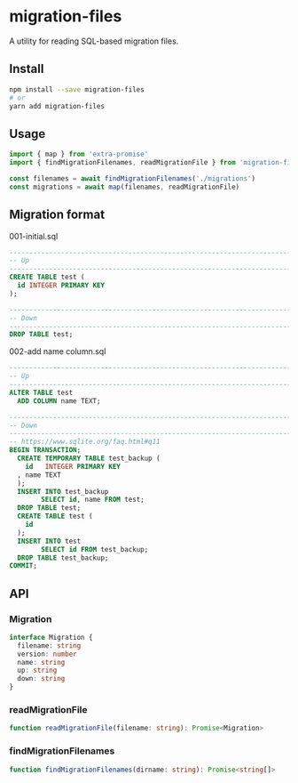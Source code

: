 # migration-files
A utility for reading SQL-based migration files.

## Install
```sh
npm install --save migration-files
# or
yarn add migration-files
```

## Usage
```ts
import { map } from 'extra-promise'
import { findMigrationFilenames, readMigrationFile } from 'migration-files'

const filenames = await findMigrationFilenames('./migrations')
const migrations = await map(filenames, readMigrationFile)
```

## Migration format
001-initial.sql
```sql
--------------------------------------------------------------------------------
-- Up
--------------------------------------------------------------------------------
CREATE TABLE test (
  id INTEGER PRIMARY KEY
);

--------------------------------------------------------------------------------
-- Down
--------------------------------------------------------------------------------
DROP TABLE test;
```

002-add name column.sql
```sql
--------------------------------------------------------------------------------
-- Up
--------------------------------------------------------------------------------
ALTER TABLE test
  ADD COLUMN name TEXT;

--------------------------------------------------------------------------------
-- Down
--------------------------------------------------------------------------------
-- https://www.sqlite.org/faq.html#q11
BEGIN TRANSACTION;
  CREATE TEMPORARY TABLE test_backup (
    id   INTEGER PRIMARY KEY
  , name TEXT
  );
  INSERT INTO test_backup
        SELECT id, name FROM test;
  DROP TABLE test;
  CREATE TABLE test (
    id
  );
  INSERT INTO test
        SELECT id FROM test_backup;
  DROP TABLE test_backup;
COMMIT;
```

## API
### Migration
```ts
interface Migration {
  filename: string
  version: number
  name: string
  up: string
  down: string
}
```

### readMigrationFile
```ts
function readMigrationFile(filename: string): Promise<Migration>
```

### findMigrationFilenames
```ts
function findMigrationFilenames(dirname: string): Promise<string[]>
```

